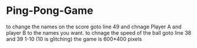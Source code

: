 # Ping-Pong-Game
to change the names on the score goto line 49 and chnage Player A and player B to the names you want.
to chnage the speed of the ball goto line 38 and 39 1-10 (10 is glitching)
the game is 600*400 pixels
